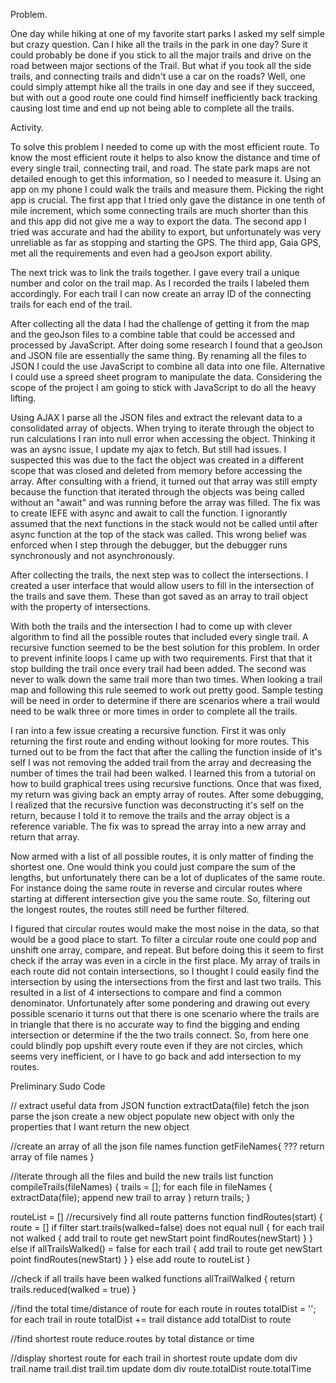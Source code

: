 Problem.

One day while hiking at one of my favorite start parks I asked my self simple but crazy question. Can I hike all the trails in the park in one day? Sure it could probably be done if you stick to all the major trails and drive on the road between major sections of the Trail. But what if you took all the side trails, and connecting trails and didn't use a car on the roads? Well, one could simply attempt hike all the trails in one day and see if they succeed, but with out a good route one could find himself inefficiently back tracking causing lost time and end up not being able to complete all the trails.

Activity.

To solve this problem I needed to come up with the most efficient route. To know the most efficient route it helps to also know the distance and time of every single trail, connecting trail, and road. The state park maps are not detailed enough to get this information, so I needed to measure it. Using an app on my phone I could walk the trails and measure them. Picking the right app is crucial. The first app that I tried only gave the distance in one tenth of mile increment, which some connecting trails are much shorter than this and this app did not give me a way to export the data. The second app I tried was accurate and had the ability to export, but unfortunately was very unreliable as far as stopping and starting the GPS. The third app, Gaia GPS, met all the requirements and even had a geoJson export ability.

The next trick was to link the trails together. I gave every trail a unique number and color on the trail map. As I recorded the trails I labeled them accordingly. For each trail I can now create an array ID of the connecting trails for each end of the trail.

After collecting all the data I had the challenge of getting it from the map and the geoJson files to a combine table that could be accessed and processed by JavaScript. After doing some research I found that a geoJson and JSON file are essentially the same thing. By renaming all the files to JSON I could the use JavaScript to combine all data into one file. Alternative I could use a spreed sheet program to manipulate the data. Considering the scope of the project I am going to stick with JavaScript to do all the heavy lifting.

Using AJAX I parse all the JSON files and extract the relevant data to a consolidated array of objects. When trying to iterate through the object to run calculations I ran into null error when accessing the object. Thinking it was an aysnc issue, I update my ajax to fetch. But still had issues. I suspected this was due to the fact the object was created in a different scope that was closed and deleted from memory before accessing the array. After consulting with a friend, it turned out that array was still empty because the function that iterated through the objects was being called without an "await" and was running before the array was filled. The fix was to create IEFE with async and await to call the function. I ignorantly assumed that the next functions in the stack would not be called until after async function at the top of the stack was called. This wrong belief was enforced when I step through the debugger, but the debugger runs synchronously and not asynchronously.

After collecting the trails, the next step was to collect the intersections. I created a user interface that would allow users to fill in the intersection of the trails and save them. These than got saved as an array to trail object with the property of intersections.

With both the trails and the intersection I had to come up with clever algorithm to find all the possible routes that included every single trail. A recursive function seemed to be the best solution for this problem. In order to prevent infinite loops I came up with two requirements. First that that it stop building the trail once every trail had been added. The second was never to walk down the same trail more than two times. When looking a trail map and following this rule seemed to work out pretty good. Sample testing will be need in order to determine if there are scenarios where a trail would need to be walk three or more times in order to complete all the trails.

I ran into a few issue creating a recursive function. First it was only returning the first route and ending without looking for more routes. This turned out to be from the fact that after the calling the function inside of it's self I was not removing the added trail from the array and decreasing the number of times the trail had been walked. I learned this from a tutorial on how to build graphical trees using recursive functions. Once that was fixed, my return was giving back an empty array of routes. After some debugging, I realized that the recursive function was deconstructing it's self on the return, because I told it to remove the trails and the array object is a reference variable. The fix was to spread the array into a new array and return that array.

Now armed with a list of all possible routes, it is only matter of finding the shortest one. One would think you could just compare the sum of the lengths, but unfortunately there can be a lot of duplicates of the same route. For instance doing the same route in reverse and circular routes where starting at different intersection give you the same route. So, filtering out the longest routes, the routes still need be further filtered.

I figured that circular routes would make the most noise in the data, so that would be a good place to start. To filter a circular route one could pop and unshift one array, compare, and repeat. But before doing this it seem to first check if the array was even in a circle in the first place. My array of trails in each route did not contain intersections, so I thought I could easily find the intersection by using the intersections from the first and last two trails. This resulted in a list of 4 intersections to compare and find a common denominator. Unfortunately after some pondering and drawing out every possible scenario it turns out that there is one scenario where the trails are in triangle that there is no accurate way to find the bigging and ending intersection or determine if the the two trails connect. So, from here one could blindly pop upshift every route even if they are not circles, which seems very inefficient, or I have to go back and add intersection to my routes.

Preliminary Sudo Code

// extract useful data from JSON
function extractData(file)
fetch the json
parse the json
create a new object
populate new object with only the properties that I want
return the new object

//create an array of all the json file names
function getFileNames{
???
return array of file names
}

//iterate through all the files and build the new trails list
function compileTrails(fileNames) {
trails = [];
for each file in fileNames {
extractData(file);
append new trail to array
}
return trails;
}

routeList = []
//recursively find all route patterns
function findRoutes(start) {
route = []
if filter start.trails(walked=false) does not equal null {
for each trail not walked {
add trail to route
get newStart point
findRoutes(newStart)
}
} else if allTrailsWalked() = false
for each trail {
add trail to route
get newStart point
findRoutes(newStart)
}
} else
add route to routeList
}

//check if all trails have been walked
functions allTrailWalked {
return trails.reduced(walked = true)
}

//find the total time/distance of route
for each route in routes
totalDist = '';
for each trail in route
totalDist += trail distance
add totalDist to route

//find shortest route
reduce.routes by total distance or time

//display shortest route
for each trail in shortest route
update dom div
trail.name
trail.dist
trail.tim
update dom div
route.totalDist
route.totalTime
